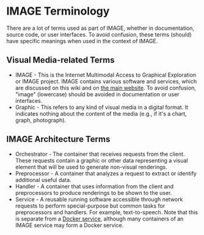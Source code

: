 # IMAGE Terminology

There are a lot of terms used as part of IMAGE, whether in documentation, source code, or user interfaces.
To avoid confusion, these terms (should) have specific meanings when used in the context of IMAGE.

## Visual Media-related Terms

* IMAGE - This is the Internet Multimodal Access to Graphical Exploration or IMAGE project.
IMAGE contains various software and services, which are discussed on this wiki and on [the main website](https://image.a11y.mcgill.ca/).
To avoid confusion, "image" (lowercase) should be avoided in documentation or user interfaces.
* Graphic - This refers to any kind of visual media in a digital format. It indicates nothing about the content of the media (e.g., if it's a chart, graph, photograph).

## IMAGE Architecture Terms

* Orchestrator - The container that receives requests from the client. These requests contain a graphic or other data representing a visual element that will be used to generate non-visual renderings.
* Preprocessor - A container that analyzes a request to extract or identify additional useful data.
* Handler - A container that uses information from the client and preprocessors to produce renderings to be shown to the user.
* Service - A reusable running software accessible through network requests to perform special-purpose but common tasks for preprocessors and handlers. For example, text-to-speech.
Note that this is separate from a [Docker service](https://docs.docker.com/engine/swarm/how-swarm-mode-works/services/), although many containers of an IMAGE service may form a Docker service.
